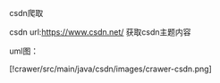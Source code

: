 csdn爬取

csdn url:https://www.csdn.net/
获取csdn主题内容

uml图：

[!crawer/src/main/java/csdn/images/crawer-csdn.png]

